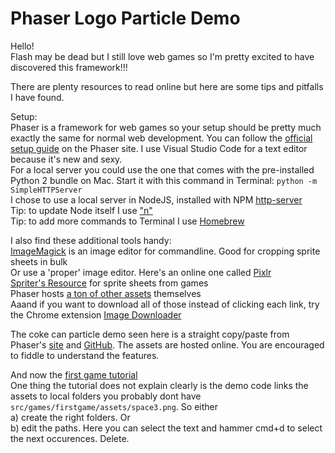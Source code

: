 # Phaser Logo Particle Demo

Hello!\
Flash may be dead but I still love web games so I'm pretty excited to have discovered this framework!!!

There are plenty resources to read online but here are some tips and pitfalls I have found.

Setup:\
Phaser is a framework for web games so your setup should be pretty much exactly the same for normal web development. You can follow the [official setup guide](http://phaser.io/tutorials/getting-started-phaser3) on the Phaser site.
I use Visual Studio Code for a text editor because it's new and sexy.\
For a local server you could use the one that comes with the pre-installed Python 2 bundle on Mac. Start it with this command in Terminal: `python -m SimpleHTTPServer`\
I chose to use a local server in NodeJS, installed with NPM [http-server](https://www.npmjs.com/package/http-server)\
Tip: to update Node itself I use ["n"](https://www.npmjs.com/package/n)\
Tip: to add more commands to Terminal I use [Homebrew](https://brew.sh)

I also find these additional tools handy:\
[ImageMagick](http://www.imagemagick.org/Usage/crop/#crop_equal) is an image editor for commandline. Good for cropping sprite sheets in bulk\
Or use a 'proper' image editor. Here's an online one called [Pixlr](https://pixlr.com/web)\
[Spriter's Resource](https://www.spriters-resource.com/) for sprite sheets from games\
Phaser hosts [a ton of other assets](https://labs.phaser.io/assets/) themselves\
Aaand if you want to download all of those instead of clicking each link, try the Chrome extension [Image Downloader](https://chrome.google.com/webstore/detail/image-downloader/cnpniohnfphhjihaiiggeabnkjhpaldj)

The coke can particle demo seen here is a straight copy/paste from Phaser's [site](http://phaser.io/tutorials/getting-started-phaser3/part5) and [GitHub](https://github.com/photonstorm/phaser). The assets are hosted online. You are encouraged to fiddle to understand the features.

And now the [first game tutorial](http://phaser.io/tutorials/making-your-first-phaser-3-game)\
One thing the tutorial does not explain clearly is the demo code links the assets to local folders you probably dont have `src/games/firstgame/assets/space3.png`. So either\
a) create the right folders. Or\
b) edit the paths. Here you can select the text and hammer cmd+d to select the next occurences. Delete.
